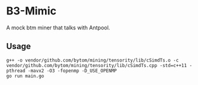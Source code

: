 # B3-Mimic
A mock btm miner that talks with Antpool.

## Usage
```
g++ -o vendor/github.com/bytom/mining/tensority/lib/cSimdTs.o -c vendor/github.com/bytom/mining/tensority/lib/cSimdTs.cpp -std=c++11 -pthread -mavx2 -O3 -fopenmp -D_USE_OPENMP
go run main.go
```

